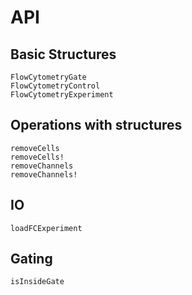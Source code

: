# API

## Basic Structures

```@docs
FlowCytometryGate
FlowCytometryControl
FlowCytometryExperiment
```

## Operations with structures

```@docs
removeCells
removeCells!
removeChannels
removeChannels!
```

## IO

```@docs
loadFCExperiment
```

## Gating

```@docs
isInsideGate
```